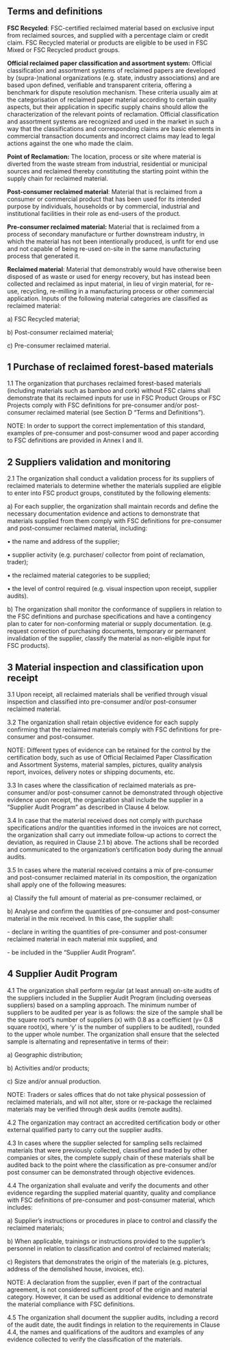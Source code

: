 ﻿#
## Terms and definitions
**FSC Recycled**: FSC-certified reclaimed material based on exclusive input from reclaimed sources, and supplied with a percentage claim or credit claim. FSC Recycled material or products are eligible to be used in FSC Mixed or FSC Recycled product groups. 

**Official reclaimed paper classification and assortment system:** Official classification and assortment systems of reclaimed papers are developed by (supra-)national organizations (e.g. state, industry associations) and are based upon defined, verifiable and transparent criteria, offering a benchmark for dispute resolution mechanism. These criteria usually aim at the categorisation of reclaimed paper material according to certain quality aspects, but their application in specific supply chains should allow the characterization of the relevant points of reclamation. Official classification and assortment systems are recognized and used in the market in such a way that the classifications and corresponding claims are basic elements in commercial transaction documents and incorrect claims may lead to legal actions against the one who made the claim. 

**Point of Reclamation:** The location, process or site where material is diverted from the waste stream from industrial, residential or municipal sources and reclaimed thereby constituting the starting point within the supply chain for reclaimed material.

**Post-consumer reclaimed material**: Material that is reclaimed from a consumer or commercial product that has been used for its intended purpose by individuals, households or by commercial, industrial and institutional facilities in their role as end-users of the product. 

**Pre-consumer reclaimed material:** Material that is reclaimed from a process of secondary manufacture or further downstream industry, in which the material has not been intentionally produced, is unfit for end use and not capable of being re-used on-site in the same manufacturing process that generated it.

**Reclaimed material**: Material that demonstrably would have otherwise been disposed of as waste or used for energy recovery, but has instead been collected and reclaimed as input material, in lieu of virgin material, for re-use, recycling, re-milling in a manufacturing process or other commercial application. Inputs of the following material categories are classified as reclaimed material: 

a)	FSC Recycled material;

b)	Post-consumer reclaimed material;

c)	Pre-consumer reclaimed material.

## 1	Purchase of reclaimed forest-based materials
1\.1 The organization that purchases reclaimed forest-based materials (including materials such as bamboo and cork)  without FSC claims shall demonstrate that its reclaimed inputs for use in FSC Product Groups or FSC Projects comply with FSC definitions for pre-consumer and/or post-consumer reclaimed material (see Section D “Terms and Definitions”).

NOTE: In order to support the correct implementation of this standard, examples of pre-consumer and post-consumer wood and paper according to FSC definitions are provided in Annex I and II.
## 2	Suppliers validation and monitoring
2\.1 The organization shall conduct a validation process for its suppliers of reclaimed materials to determine whether the materials supplied are eligible to enter into FSC product groups, constituted by the following elements:

a) For each supplier, the organization shall maintain records and define the necessary documentation evidence and actions to demonstrate that materials supplied from them comply with FSC definitions for pre-consumer and post-consumer reclaimed material, including:

•	the name and address of the supplier;

•	supplier activity (e.g. purchaser/ collector from point of reclamation, trader); 

•	the reclaimed material categories to be supplied;

•	the level of control required (e.g. visual inspection upon receipt, supplier audits).

b) The organization shall monitor the conformance of suppliers in relation to the FSC definitions and purchase specifications and have a contingency plan to cater for non-conforming material or supply documentation.  (e.g. request correction of purchasing documents, temporary or permanent invalidation of the supplier, classify the material as non-eligible input for FSC products).
## 3	Material inspection and classification upon receipt
3\.1 Upon receipt, all reclaimed materials shall be verified through visual inspection and classified into pre-consumer and/or post-consumer reclaimed material. 

3\.2 The organization shall retain objective evidence for each supply confirming that the reclaimed materials comply with FSC definitions for pre-consumer and post-consumer.

NOTE: Different types of evidence can be retained for the control by the certification body, such as use of Official Reclaimed Paper Classification and Assortment Systems, material samples, pictures, quality analysis report, invoices, delivery notes or shipping documents, etc.

3\.3 In cases where the classification of reclaimed materials as pre-consumer and/or post-consumer cannot be demonstrated through objective evidence upon receipt, the organization shall include the supplier in a “Supplier Audit Program” as described in Clause 4 below.

3\.4 In case that the material received does not comply with purchase specifications and/or the quantities informed in the invoices are not correct, the organization shall carry out immediate follow-up actions to correct the deviation, as required in Clause 2.1 b) above. The actions shall be recorded and communicated to the organization’s certification body during the annual audits.

3\.5 In cases where the material received contains a mix of pre-consumer and post-consumer reclaimed material in its composition, the organization shall apply one of the following measures:

a)	Classify the full amount of material as pre-consumer reclaimed, or

b)	Analyse and confirm the quantities of pre-consumer and post-consumer material in the mix received. In this case, the supplier shall:

\- declare in writing the quantities of pre-consumer and post-consumer reclaimed material in each material mix supplied, and

\- be included in the “Supplier Audit Program”.
## 4	Supplier Audit Program
4\.1 The organization shall perform regular (at least annual) on-site audits of the suppliers included in the Supplier Audit Program (including overseas suppliers) based on a sampling approach. The minimum number of suppliers to be audited per year is as follows: the size of the sample shall be the square root’s number of suppliers (x) with 0.8 as a coefficient (y= 0.8 square root(x), where ‘y’ is the number of suppliers to be audited), rounded to the upper whole number. The organization shall ensure that the selected sample is alternating and representative in terms of their:

a) Geographic distribution;

b) Activities and/or products;

c) Size and/or annual production.

NOTE: Traders or sales offices that do not take physical possession of reclaimed materials, and will not alter, store or re-package the reclaimed materials may be verified through desk audits (remote audits).

4\.2 The organization may contract an accredited certification body or other external qualified party to carry out the supplier audits.

4\.3 In cases where the supplier selected for sampling sells reclaimed materials that were previously collected, classified and traded by other companies or sites, the complete supply chain of these materials shall be audited back to the point where the classification as pre-consumer and/or post consumer can be demonstrated through objective evidences.

4\.4 The organization shall evaluate and verify the documents and other evidence regarding the supplied material quantity, quality and compliance with FSC definitions of pre-consumer and post-consumer material, which includes: 

a) Supplier’s instructions or procedures in place to control and classify the reclaimed materials;

b) When applicable, trainings or instructions provided to the supplier’s personnel in relation to classification and control of reclaimed materials;

c) Registers that demonstrates the origin of the materials (e.g. pictures, address of the demolished house, invoices, etc).

NOTE: A declaration from the supplier, even if part of the contractual agreement, is not considered sufficient proof of the origin and material category. However, it can be used as additional evidence to demonstrate the material compliance with FSC definitions. 

4\.5 The organization shall document the supplier audits, including a record of the audit date, the audit findings in relation to the requirements in Clause 4.4, the names and qualifications of the auditors and examples of any evidence collected to verify the classification of the materials.
